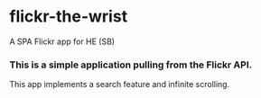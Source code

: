 # flickr-the-wrist
A SPA Flickr app for HE (SB)

### This is a simple application pulling from the Flickr API.

This app implements a search feature and infinite scrolling.
